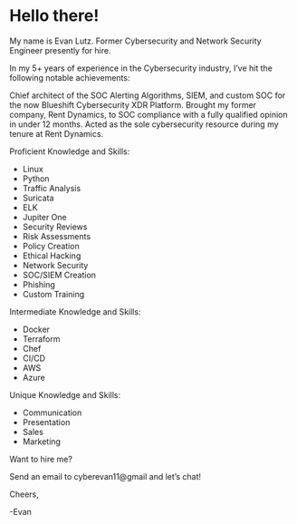 # Hello there! 
My name is Evan Lutz. Former Cybersecurity and Network Security Engineer presently for hire.

In my 5+ years of experience in the Cybersecurity industry, I’ve hit the following notable achievements:

Chief architect of the SOC Alerting Algorithms, SIEM, and custom SOC for the now Blueshift Cybersecurity XDR Platform.
Brought my former company, Rent Dynamics, to SOC compliance with a fully qualified opinion in under 12 months.
Acted as the sole cybersecurity resource during my tenure at Rent Dynamics.

Proficient Knowledge and Skills:

- Linux
- Python
- Traffic Analysis
- Suricata
- ELK
- Jupiter One
- Security Reviews
- Risk Assessments
- Policy Creation
- Ethical Hacking
- Network Security
- SOC/SIEM Creation
- Phishing
- Custom Training


Intermediate Knowledge and Skills:


- Docker
- Terraform
- Chef
- CI/CD
- AWS
- Azure

Unique Knowledge and Skills:

- Communication
- Presentation
- Sales
- Marketing

Want to hire me?

Send an email to cyberevan11@gmail and let’s chat!

Cheers,

-Evan

